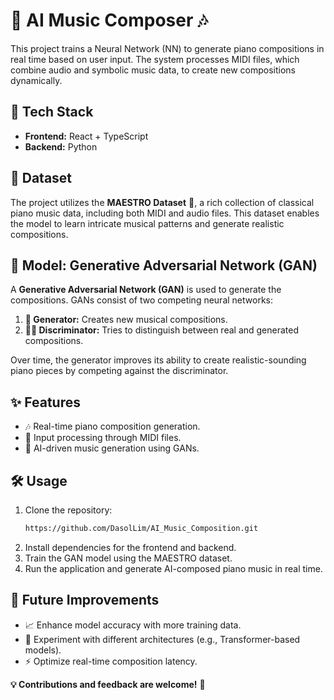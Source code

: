 # 🎵 AI Music Composer 🎶

This project trains a Neural Network (NN) to generate piano compositions in real time based on user input. The system processes MIDI files, which combine audio and symbolic music data, to create new compositions dynamically.

## 🚀 Tech Stack
- **Frontend:** React + TypeScript
- **Backend:** Python

## 📂 Dataset
The project utilizes the **MAESTRO Dataset** 🎼, a rich collection of classical piano music data, including both MIDI and audio files. This dataset enables the model to learn intricate musical patterns and generate realistic compositions.

## 🤖 Model: Generative Adversarial Network (GAN)
A **Generative Adversarial Network (GAN)** is used to generate the compositions. GANs consist of two competing neural networks:

1. **🎹 Generator:** Creates new musical compositions.
2. **🕵️‍♂️ Discriminator:** Tries to distinguish between real and generated compositions.

Over time, the generator improves its ability to create realistic-sounding piano pieces by competing against the discriminator.

## ✨ Features
- 🎶 Real-time piano composition generation.
- 🎼 Input processing through MIDI files.
- 🎵 AI-driven music generation using GANs.

## 🛠️ Usage
1. Clone the repository:
   ```sh
   https://github.com/DasolLim/AI_Music_Composition.git
   ```
2. Install dependencies for the frontend and backend.
3. Train the GAN model using the MAESTRO dataset.
4. Run the application and generate AI-composed piano music in real time.

## 🔮 Future Improvements
- 📈 Enhance model accuracy with more training data.
- 🧠 Experiment with different architectures (e.g., Transformer-based models).
- ⚡ Optimize real-time composition latency.

**💡 Contributions and feedback are welcome!** 🚀
